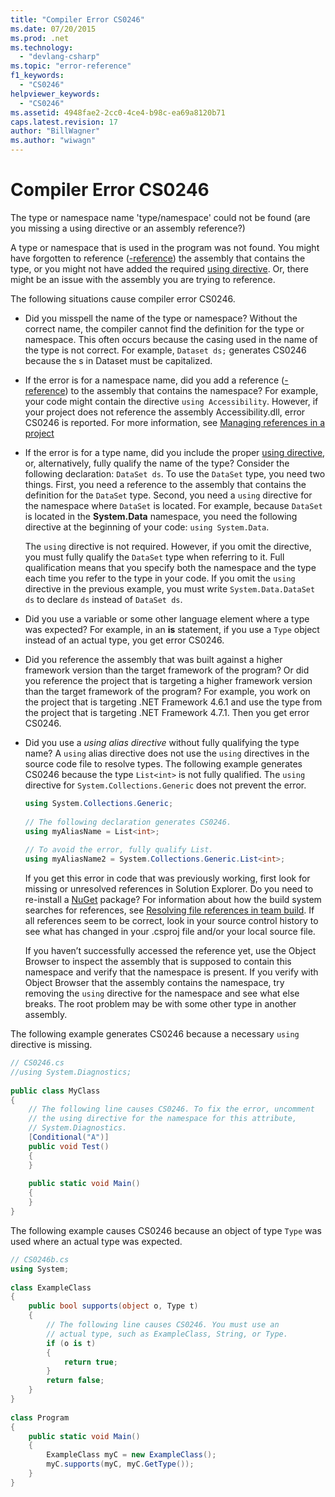 ```yaml
---
title: "Compiler Error CS0246"
ms.date: 07/20/2015
ms.prod: .net
ms.technology: 
  - "devlang-csharp"
ms.topic: "error-reference"
f1_keywords: 
  - "CS0246"
helpviewer_keywords: 
  - "CS0246"
ms.assetid: 4948fae2-2cc0-4ce4-b98c-ea69a8120b71
caps.latest.revision: 17
author: "BillWagner"
ms.author: "wiwagn"
---
```

# Compiler Error CS0246
The type or namespace name 'type/namespace' could not be found (are you missing a using directive or an assembly reference?)  
  
 A type or namespace that is used in the program was not found. You might have forgotten to reference ([-reference](../../../csharp/language-reference/compiler-options/reference-compiler-option.md)) the assembly that contains the type, or you might not have added the required [using directive](../../../csharp/language-reference/keywords/using-directive.md).  Or, there might be an issue with the assembly you are trying to reference.  
  
 The following situations cause compiler error CS0246.  
  
-   Did you misspell the name of the type or namespace? Without the correct name, the compiler cannot find the definition for the type or namespace. This often occurs because the casing used in the name of the type is not correct. For example, `Dataset ds;` generates CS0246 because the s in Dataset must be capitalized.  
  
-   If the error is for a namespace name, did you add a reference ([-reference](../../../csharp/language-reference/compiler-options/reference-compiler-option.md)) to the assembly that contains the namespace? For example, your code might contain the directive `using Accessibility`. However, if your project does not reference the assembly Accessibility.dll, error CS0246 is reported. For more information, see [Managing references in a project](/visualstudio/ide/managing-references-in-a-project)  
  
-   If the error is for a type name, did you include the proper [using directive](../../../csharp/language-reference/keywords/using-directive.md), or, alternatively, fully qualify the name of the type? Consider the following declaration: `DataSet ds`. To use the `DataSet` type, you need two things. First, you need a reference to the assembly that contains the definition for the `DataSet` type. Second, you need a `using` directive for the namespace where `DataSet` is located. For example, because `DataSet` is located in the **System.Data** namespace, you need the following directive at the beginning of your code: `using System.Data`.  
  
     The `using` directive is not required. However, if you omit the directive, you must fully qualify the `DataSet` type when referring to it. Full qualification means that you specify both the namespace and the type each time you refer to the type in your code. If you omit the `using` directive in the previous example, you must write `System.Data.DataSet ds` to declare `ds` instead of `DataSet ds`.  
  
-   Did you use a variable or some other language element where a type was expected? For example, in an **is** statement, if you use a `Type` object instead of an actual type, you get error CS0246.  

-   Did you reference the assembly that was built against a higher framework version than the target framework of the program? Or did you reference the project that is targeting a higher framework version than the target framework of the program? For example, you work on the project that is targeting .NET Framework 4.6.1 and use the type from the project that is targeting .NET Framework 4.7.1. Then you get error CS0246.
  
-   Did you use a *using alias directive* without fully qualifying the type name? A `using` alias directive does not use the `using` directives in the source code file to resolve types. The following example generates CS0246 because the type `List<int>` is not fully qualified. The `using` directive for `System.Collections.Generic` does not prevent the error.  
  
    ```csharp  
    using System.Collections.Generic;  
  
    // The following declaration generates CS0246.  
    using myAliasName = List<int>;   
  
    // To avoid the error, fully qualify List.  
    using myAliasName2 = System.Collections.Generic.List<int>;  
    ```  
  
     If you get this error in code that was previously working, first look for missing or unresolved references in Solution Explorer. Do you need to re-install a [NuGet](https://www.nuget.org/) package? For information about how the build system searches for references, see [Resolving file references in team build](http://blogs.msdn.com/b/manishagarwal/archive/2005/09/28/474769.aspx). If all references seem to be correct, look in your source control history to see what has changed in your .csproj file and/or your local source file.  
  
     If you haven’t successfully accessed the reference yet, use the Object Browser to inspect the assembly that is supposed to contain this namespace and verify that the namespace is present. If you verify with Object Browser that the assembly contains the namespace, try removing the `using` directive for the namespace and see what else breaks. The root problem may be with some other type in another assembly.  
  
 The following example generates CS0246 because a necessary `using` directive is missing.  
  
```csharp  
// CS0246.cs  
//using System.Diagnostics;  
  
public class MyClass  
{  
    // The following line causes CS0246. To fix the error, uncomment  
    // the using directive for the namespace for this attribute,  
    // System.Diagnostics.  
    [Conditional("A")]  
    public void Test()  
    {  
    }  
  
    public static void Main()  
    {  
    }  
}  
```  
  
 The following example causes CS0246 because an object of type `Type` was used where an actual type was expected.  
  
```csharp  
// CS0246b.cs  
using System;  
  
class ExampleClass  
{  
    public bool supports(object o, Type t)  
    {  
        // The following line causes CS0246. You must use an  
        // actual type, such as ExampleClass, String, or Type.  
        if (o is t)  
        {  
            return true;  
        }  
        return false;  
    }  
}  
  
class Program  
{  
    public static void Main()  
    {  
        ExampleClass myC = new ExampleClass();  
        myC.supports(myC, myC.GetType());  
    }  
}  
```
